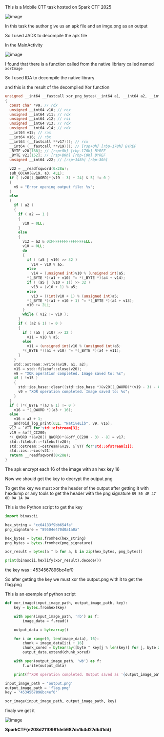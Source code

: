 
This is a Mobile CTF task hosted on Spark CTF 2025 

![image](https://github.com/user-attachments/assets/d658f09d-4f4f-4aa3-ad96-c84579865258)


In this task the author give us an apk file and an imge.png as an output 

So I used JADX to decompile the apk file 

In the MainActivity 

![image](https://github.com/user-attachments/assets/7bddf2b5-4a21-428b-84da-6101a773ee74)

I found that there is a function called from the native libriary called named `xorImage`

So I used IDA to decompile the native library 

and this is the result of the decompiled Xor function 

```C
unsigned __int64 __fastcall xor_png_bytes(__int64 a1, __int64 a2, __int64 a3, __int64 a4, unsigned __int64 a5)
{
  const char *v9; // rdx
  unsigned __int64 v10; // rcx
  unsigned __int64 v11; // rdx
  unsigned __int64 v12; // rsi
  unsigned __int64 v13; // rdx
  unsigned __int64 v14; // rdx
  __int64 v15; // rax
  __int64 v16; // rbx
  __int64 (__fastcall **v17)(); // rcx
  __int64 (__fastcall **v19)(); // [rsp+0h] [rbp-178h] BYREF
  _BYTE v20[168]; // [rsp+8h] [rbp-170h] BYREF
  _BYTE v21[152]; // [rsp+B0h] [rbp-C8h] BYREF
  unsigned __int64 v22; // [rsp+148h] [rbp-30h]

  v22 = __readfsqword(0x28u);
  sub_60CA0(&v19, a3, 4LL);
  if ( (v20[(_QWORD)*(v19 - 3) + 24] & 5) != 0 )
  {
    v9 = "Error opening output file: %s";
  }
  else
  {
    if ( a2 )
    {
      if ( a2 == 1 )
      {
        v10 = 0LL;
      }
      else
      {
        v12 = a2 & 0xFFFFFFFFFFFFFFFELL;
        v10 = 0LL;
        do
        {
          if ( (a5 | v10) >> 32 )
            v14 = v10 % a5;
          else
            v14 = (unsigned int)v10 % (unsigned int)a5;
          *(_BYTE *)(a1 + v10) ^= *(_BYTE *)(a4 + v14);
          if ( (a5 | (v10 + 1)) >> 32 )
            v13 = (v10 + 1) % a5;
          else
            v13 = ((int)v10 + 1) % (unsigned int)a5;
          *(_BYTE *)(a1 + v10 + 1) ^= *(_BYTE *)(a4 + v13);
          v10 += 2LL;
        }
        while ( v12 != v10 );
      }
      if ( (a2 & 1) != 0 )
      {
        if ( (a5 | v10) >> 32 )
          v11 = v10 % a5;
        else
          v11 = (unsigned int)v10 % (unsigned int)a5;
        *(_BYTE *)(a1 + v10) ^= *(_BYTE *)(a4 + v11);
      }
    }
    std::ostream::write(&v19, a1, a2);
    v15 = std::filebuf::close(v20);
    v9 = "XOR operation completed. Image saved to: %s";
    if ( !v15 )
    {
      std::ios_base::clear((std::ios_base *)&v20[(_QWORD)*(v19 - 3) - 8], *(_DWORD *)&v20[(_QWORD)*(v19 - 3) + 24] | 4);
      v9 = "XOR operation completed. Image saved to: %s";
    }
  }
  if ( (*(_BYTE *)a3 & 1) != 0 )
    v16 = *(_QWORD *)(a3 + 16);
  else
    v16 = a3 + 1;
  __android_log_print(6LL, "NativeLib", v9, v16);
  v17 = `VTT for'std::ofstream[3];
  v19 = &off_CC200;
  *(_QWORD *)&v20[(_QWORD)*(&off_CC200 - 3) - 8] = v17;
  std::filebuf::~filebuf(v20);
  std::ostream::~ostream(&v19, &`VTT for'std::ofstream[1]);
  std::ios::~ios(v21);
  return __readfsqword(0x28u);
}
```

The apk encrypt each 16 of the image with an hex key  16

Now we should get the key to  decrypt the output.png 

To get the key we must xor the header of the output after getting it with hexdump or any tools to get the header with the png signature `89 50 4E 47 0D 0A 1A 0A`

This is the Python script to get the key 

```Python
import binascii

hex_string = "cc64183f9bb654fa"
png_signature = "89504e470d0a1a0a"

hex_bytes = bytes.fromhex(hex_string)
png_bytes = bytes.fromhex(png_signature)

xor_result = bytes(a ^ b for a, b in zip(hex_bytes, png_bytes))

print(binascii.hexlify(xor_result).decode())
```
the key was : 4534567896bc4ef0

So after getting the key we must xor the output.png with it to get the flag.png 

This is an exemple of python script 

```Python
def xor_image(input_image_path, output_image_path, key):
    key = bytes.fromhex(key)

    with open(input_image_path, 'rb') as f:
        image_data = f.read()

    output_data = bytearray()

    for i in range(0, len(image_data), 16):
        chunk = image_data[i:i + 16]
        chunk_xored = bytearray([byte ^ key[j % len(key)] for j, byte in enumerate(chunk)])
        output_data.extend(chunk_xored)

    with open(output_image_path, 'wb') as f:
        f.write(output_data)

    print(f"XOR operation completed. Output saved as '{output_image_path}'.")

input_image_path = 'output.png' 
output_image_path = 'flag.png'  
key = '4534567896bc4ef0'

xor_image(input_image_path, output_image_path, key)
```

finaly we get it 

![image](https://github.com/user-attachments/assets/4b25005d-1d7e-4bf9-8b7d-a517ed544274)

**SparkCTF{e208d2110981de5687dc1b4d27db41dd}**
